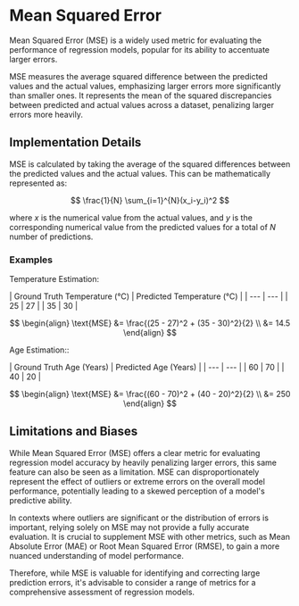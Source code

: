 # Mean Squared Error

Mean Squared Error (MSE) is a widely used metric for evaluating the performance of regression models,
popular for its ability to accentuate larger errors.

MSE measures the average squared difference between the predicted values and the actual values,
emphasizing larger errors more significantly than smaller ones. It represents the mean of the squared
discrepancies between predicted and actual values across a dataset, penalizing larger errors more heavily.

## Implementation Details

MSE is calculated by taking the average of the squared differences between the predicted values and the actual values.
This can be mathematically represented as:

$$
\frac{1}{N} \sum_{i=1}^{N}(x_i-y_i)^2
$$

where $x$ is the numerical value from the actual values, and $y$ is the corresponding numerical value from
the predicted values for a total of $N$ number of predictions.

### Examples

Temperature Estimation:

<div class="grid" markdown>
| Ground Truth Temperature (&deg;C) | Predicted Temperature (&deg;C) |
| --- | --- |
| 25 | 27 |
| 35 | 30 |

$$
\begin{align}
\text{MSE} &= \frac{(25 - 27)^2 + (35 - 30)^2}{2} \\
&= 14.5
\end{align}
$$
</div>

Age Estimation::

<div class="grid" markdown>
| Ground Truth Age (Years) | Predicted Age (Years) |
| --- | --- |
| 60 | 70 |
| 40 | 20 |

$$
\begin{align}
\text{MSE} &= \frac{(60 - 70)^2 + (40 - 20)^2}{2} \\
&= 250
\end{align}
$$
</div>

## Limitations and Biases

While Mean Squared Error (MSE) offers a clear metric for evaluating regression model accuracy by heavily penalizing
larger errors, this same feature can also be seen as a limitation. MSE can disproportionately represent the effect of
outliers or extreme errors on the overall model performance, potentially leading to a skewed perception of a model's
predictive ability.

In contexts where outliers are significant or the distribution of errors is important, relying solely on MSE may not
provide a fully accurate evaluation. It is crucial to supplement MSE with other metrics, such as Mean Absolute Error
(MAE) or Root Mean Squared Error (RMSE), to gain a more nuanced understanding of model performance.

Therefore, while MSE is valuable for identifying and correcting large prediction errors, it's advisable to consider a
range of metrics for a comprehensive assessment of regression models.
